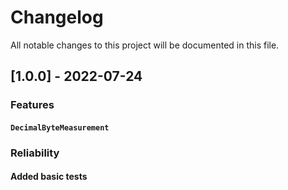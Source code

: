 # Changelog

All notable changes to this project will be documented in this file.

## [1.0.0] - 2022-07-24

### Features

#### `DecimalByteMeasurement`

### Reliability

#### Added basic tests

<!-- generated by git-cliff -->
